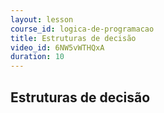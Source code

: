 ```yaml
---
layout: lesson
course_id: logica-de-programacao
title: Estruturas de decisão
video_id: 6NW5vWTHQxA
duration: 10
---
```


## Estruturas de decisão
